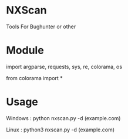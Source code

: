 # NXScan
Tools For Bughunter or other
# Module
import argparse, requests, sys, re, colorama, os

from colorama import *
# Usage
Windows : python nxscan.py -d (example.com)

Linux : python3 nxscan.py -d (example.com)
